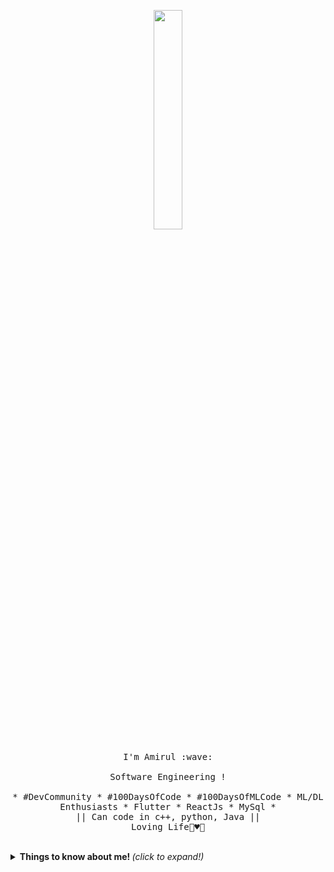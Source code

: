 <p align="center">
  <img src="https://media.giphy.com/media/kl5ctZSctCbE4/giphy.gif" width="30%">
  <br><br>
  <samp>
    I'm Amirul :wave:
    <br><br>
    Software Engineering !
    <br><br>
    * #DevCommunity * #100DaysOfCode * #100DaysOfMLCode * ML/DL Enthusiasts * Flutter * ReactJs * MySql *
                  <br> || Can code in c++, python, Java || <br>
                        Loving Life🌼♥️🥰
  </samp>
</p>

<br>

<details>
  <summary> <b> Things to know about me! </b> <i>(click to expand!)</i> </summary>
  
  <br>
  <p align="center>
  [![Github Stats By Anurag](https://github-readme-stats.vercel.app/api?username=iamirulofficial&show_icons=true&title_color=fff&icon_color=79ff97&text_color=9f9f9f&bg_color=151515)](https://github.com/anuraghazra/github-readme-stats)
  
---
</p>

</details>

<br>

<p align="center">
  Made with :heart: &nbsp;using GitHub Markdown &nbsp;:arrow_down:
</p>
